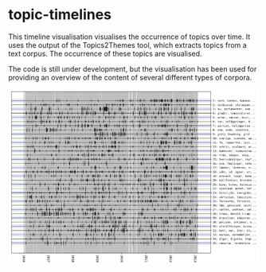 topic-timelines
===============
This timeline visualisation visualises the occurrence of topics over time. It uses the output of the Topics2Themes tool, which extracts topics from a text corpus. The occurrence of these topics are visualised.

The code is still under development, but the visualisation has been used for providing an overview of the content of several different types of corpora.

![alttext](climate-news.png)
